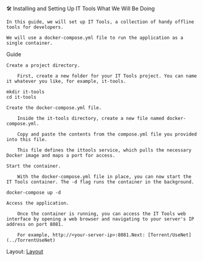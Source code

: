 🛠️ Installing and Setting Up IT Tools
What We Will Be Doing

    In this guide, we will set up IT Tools, a collection of handy offline tools for developers.

    We will use a docker-compose.yml file to run the application as a single container.

Guide

    Create a project directory.

        First, create a new folder for your IT Tools project. You can name it whatever you like, for example, it-tools.

    mkdir it-tools
    cd it-tools

    Create the docker-compose.yml file.

        Inside the it-tools directory, create a new file named docker-compose.yml.

        Copy and paste the contents from the compose.yml file you provided into this file.

        This file defines the ittools service, which pulls the necessary Docker image and maps a port for access.

    Start the container.

        With the docker-compose.yml file in place, you can now start the IT Tools container. The -d flag runs the container in the background.

    docker-compose up -d

    Access the application.

        Once the container is running, you can access the IT Tools web interface by opening a web browser and navigating to your server's IP address on port 8081.

        For example, http://<your-server-ip>:8081.Next: [Torrent/UseNet](../TorrentUseNet)
Layout: [Layout](../Layout)
